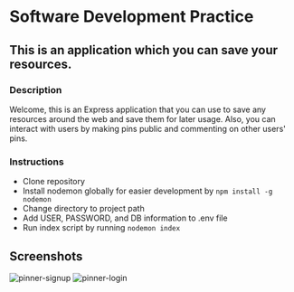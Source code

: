 # Software Development Practice

## This is an application which you can save your resources.

### Description
Welcome, this is an Express application that you can use to save any resources around the web and save them for later usage. Also, you can interact with users by making pins public and commenting on other users' pins.

### Instructions
- Clone repository
- Install nodemon globally for easier development by `npm install -g nodemon`
- Change directory to project path
- Add USER, PASSWORD, and DB information to .env file
- Run index script by running `nodemon index`

## Screenshots
![pinner-signup](https://user-images.githubusercontent.com/52973879/200196415-4eb36f9a-94be-438e-9349-d43e6474de65.png)
![pinner-login](https://user-images.githubusercontent.com/52973879/200196413-6eeaefe1-f807-4a74-92e6-973a1d033afa.png)

